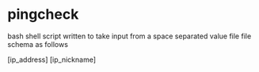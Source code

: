 # pingcheck
bash shell script written to take input from a space separated value file
file schema as follows

[ip_address] [ip_nickname]
